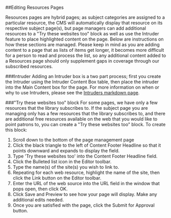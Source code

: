 ##Editing Resources Pages

Resources pages are hybrid pages; as subject categories are assigned to a particular resource, the CMS will automatically display that resource on its respective subject page(s), but page managers can add additional resources to a "Try these websites too" block as well as use the Intruder feature to place highlighted content on the page. Below are instructions on how these sections are managed. Please keep in mind as you are adding content to a page that as lists of items get longer, it becomes more difficult for a person to read and process the list, so any additional content added to a Resources page should only supplement gaps in coverage through our subscribed resources.

###Intruder
Adding an Intruder box is a two part process; first you create the Intruder using the Intruder Content Box table, then place the intruder into the Main Content box for the page.  For more information on when or why to use Intruders, please see the [Intruders markdown page](intruders.md).

###"Try these websites too" block
For some pages, we have only a few resources that the library subscribes to. If the subject page you are managing only has a few resources that the library subscribes to, and there are additional free resources available on the web that you would like to point patrons to, you can create a "Try these websites too" block. To create this block:
1. Scroll down to the bottom of the page management page
2. Click the black triangle to the left of Content Footer Headline so that it points downward and expands to display the field.
3. Type 'Try these websites too' into the Content Footer Headline field.
4. Click the Bulleted list icon in the Editor toolbar.
5. Type the name(s) of the site(s) you wish to link to.
6. Repeating for each web resource, highlight the name of the site, then click the Link button on the Editor toolbar.
7. Enter the URL of the web source into the URL field in the window that pops open, then click OK.
8. Click Save and Preview to see how your page will display. Make any additional edits needed.  
9. Once you are satisfied with the page, click the Submit for Approval button.






